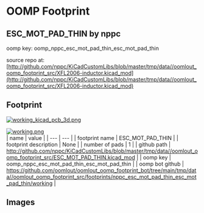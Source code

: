 # OOMP Footprint  
## ESC_MOT_PAD_THIN  by nppc  
  
oomp key: oomp_nppc_esc_mot_pad_thin_esc_mot_pad_thin  
  
source repo at: [http://github.com/nppc/KiCadCustomLibs/blob/master/tmp/data//oomlout_oomp_footprint_src/XFL2006-inductor.kicad_mod](http://github.com/nppc/KiCadCustomLibs/blob/master/tmp/data//oomlout_oomp_footprint_src/XFL2006-inductor.kicad_mod)  
## Footprint  
  
[![working_kicad_pcb_3d.png](working_kicad_pcb_3d_600.png)](working_kicad_pcb_3d.png)  
  
[![working.png](working_600.png)](working.png)  
| name | value | 
| --- | --- | 
| footprint name | ESC_MOT_PAD_THIN | 
| footprint description | None | 
| number of pads | 1 | 
| github path | http://github.com/nppc/KiCadCustomLibs/blob/master/tmp/data//oomlout_oomp_footprint_src/ESC_MOT_PAD_THIN.kicad_mod | 
| oomp key | oomp_nppc_esc_mot_pad_thin_esc_mot_pad_thin | 
| oomp bot github | https://github.com/oomlout/oomlout_oomp_footprint_bot/tree/main/tmp/data//oomlout_oomp_footprint_src/footprints/nppc_esc_mot_pad_thin_esc_mot_pad_thin/working | 
## Images  
